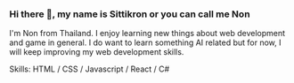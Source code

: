 ### Hi there 👋, my name is Sittikron or you can call me Non
I'm Non from Thailand. I enjoy learning new things about web development and game in general. I do want to learn something AI related but for now, I will keep improving my web development skills.

Skills: HTML / CSS / Javascript / React / C#



